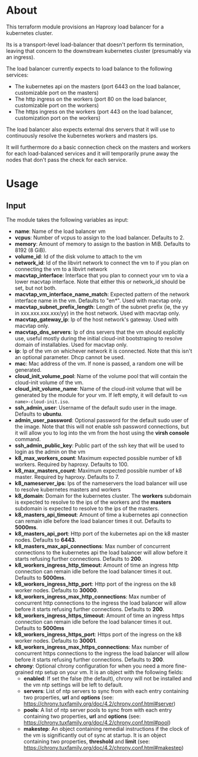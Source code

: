 # About

This terraform module provisions an Haproxy load balancer for a kubernetes cluster.

Its is a transport-level load-balancer that doesn't perform tls termination, leaving that concern to the downstream kubernetes cluster (presumably via an ingress).

The load balancer currently expects to load balance to the following services:
- The kubernetes api on the masters (port 6443 on the load balancer, customizable port on the masters)
- The http ingress on the workers (port 80 on the load balancer, customizable port on the workers)
- The https ingress on the workers (port 443 on the load balancer, customization port on the workers)

The load balancer also expects external dns servers that it will use to continuously resolve the kubernetes workers and masters ips.

It will furthermore do a basic connection check on the masters and workers for each load-balanced services and it will temporarily prune away the nodes that don't pass the check for each service.

# Usage

## Input

The module takes the following variables as input:

- **name**: Name of the load balancer vm
- **vcpus**: Number of vcpus to assign to the load balancer. Defaults to 2.
- **memory**: Amount of memory to assign to the bastion in MiB. Defaults to 8192 (8 GiB).
- **volume_id**: Id of the disk volume to attach to the vm
- **network_id**: Id of the libvirt network to connect the vm to if you plan on connecting the vm to a libvirt network
- **macvtap_interface**: Interface that you plan to connect your vm to via a lower macvtap interface. Note that either this or network_id should be set, but not both.
- **macvtap_vm_interface_name_match**: Expected pattern of the network interface name in the vm. Defaults to "en*". Used with macvtap only.
- **macvtap_subnet_prefix_length**: Length of the subnet prefix (ie, the yy in xxx.xxx.xxx.xxx/yy) in the host network. Used with macvtap only.
- **macvtap_gateway_ip**: Ip of the host network's gateway. Used with macvtap only.
- **macvtap_dns_servers**: Ip of dns servers that the vm should explicitly use, useful mostly during the initial cloud-init bootstraping to resolve domain of installables. Used for macvtap only.
- **ip**: Ip of the vm on whichever network it is connected. Note that this isn't an optional parameter. Dhcp cannot be used.
- **mac**: Mac address of the vm. If none is passed, a random one will be generated.
- **cloud_init_volume_pool**: Name of the volume pool that will contain the cloud-init volume of the vm.
- **cloud_init_volume_name**: Name of the cloud-init volume that will be generated by the module for your vm. If left empty, it will default to ``<vm name>-cloud-init.iso``.
- **ssh_admin_user**: Username of the default sudo user in the image. Defaults to **ubuntu**.
- **admin_user_password**: Optional password for the default sudo user of the image. Note that this will not enable ssh password connections, but it will allow you to log into the vm from the host using the **virsh console** command.
- **ssh_admin_public_key**: Public part of the ssh key that will be used to login as the admin on the vm
- **k8_max_workers_count**: Maximum expected possible number of k8 workers. Required by haproxy. Defaults to 100.
- **k8_max_masters_count**: Maximum expected possible number of k8 master. Required by haproxy. Defaults to 7.
- **k8_nameserver_ips**: Ips of the nameservers the load balancer will use to resolve kubernetes masters and workers
- **k8_domain**: Domain for the kubernetes cluster. The **workers** subdomain is expected to resolve to the ips of the workers and the **masters** subdomain is expected to resolve to the ips of the masters.
- **k8_masters_api_timeout**: Amount of time a kubernetes api connection can remain idle before the load balancer times it out. Defaults to **5000ms**.
- **k8_masters_api_port**: Http port of the kubernetes api on the k8 master nodes. Defaults to **6443**.
- **k8_masters_max_api_connections**: Max number of concurrent connections to the kubernetes api the load balancer will allow before it starts refusing further connections. Defaults to **200**.
- **k8_workers_ingress_http_timeout**: Amount of time an ingress http connection can remain idle before the load balancer times it out. Defaults to **5000ms**.
- **k8_workers_ingress_http_port**: Http port of the ingress on the k8 worker nodes. Defaults to **30000**.
- **k8_workers_ingress_max_http_connections**: Max number of concurrent http connections to the ingress the load balancer will allow before it starts refusing further connections. Defaults to **200**.
- **k8_workers_ingress_https_timeout**: Amount of time an ingress https connection can remain idle before the load balancer times it out. Defaults to **5000ms**
- **k8_workers_ingress_https_port**: Https port of the ingress on the k8 worker nodes. Defaults to **30001**.
- **k8_workers_ingress_max_https_connections**: Max number of concurrent https connections to the ingress the load balancer will allow before it starts refusing further connections. Defaults to **200**.
- **chrony**: Optional chrony configuration for when you need a more fine-grained ntp setup on your vm. It is an object with the following fields:
  - **enabled**: If set the false (the default), chrony will not be installed and the vm ntp settings will be left to default.
  - **servers**: List of ntp servers to sync from with each entry containing two properties, **url** and **options** (see: https://chrony.tuxfamily.org/doc/4.2/chrony.conf.html#server)
  - **pools**: A list of ntp server pools to sync from with each entry containing two properties, **url** and **options** (see: https://chrony.tuxfamily.org/doc/4.2/chrony.conf.html#pool)
  - **makestep**: An object containing remedial instructions if the clock of the vm is significantly out of sync at startup. It is an object containing two properties, **threshold** and **limit** (see: https://chrony.tuxfamily.org/doc/4.2/chrony.conf.html#makestep)